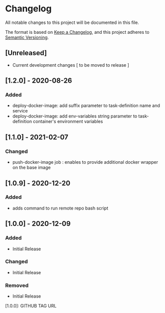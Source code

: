 # Changelog

All notable changes to this project will be documented in this file.

The format is based on [Keep a Changelog](https://keepachangelog.com/en/1.0.0/),
and this project adheres to [Semantic Versioning](https://semver.org/spec/v2.0.0.html).

## [Unreleased]

- Current development changes [ to be moved to release ]

## [1.2.0] - 2020-08-26

### Added

- deploy-docker-image: add suffix parameter to task-definition name and service
- deploy-docker-image: add env-variables string parameter to task-definition container's environment variables

## [1.1.0] - 2021-02-07

### Changed

- push-docker-image job : enables to provide additional docker wrapper on the base image

## [1.0.9] - 2020-12-20

### Added

- adds command to run remote repo bash script

## [1.0.0] - 2020-12-09

### Added

- Initial Release

### Changed

- Initial Release

### Removed

- Initial Release

[1.0.0]: GITHUB TAG URL
